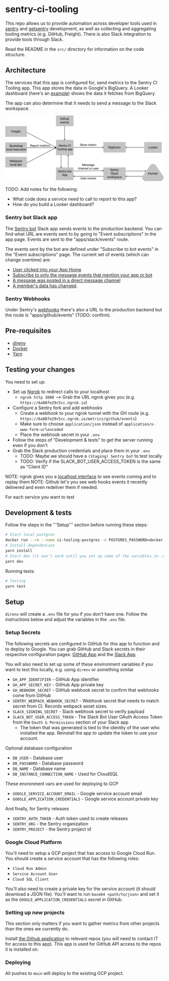# sentry-ci-tooling

This repo allows us to provide automation across developer tools used in [sentry](https://github.com/getsentry/sentry) and [getsentry](https://github.com/getsentry/sentry) development, as well as collecting and aggregating tooling metrics (e.g. GitHub, Freight).
There is also Slack integration to provide tools through Slack.

Read the README in the `src/` directory for information on the code structure.

## Architecture

The services that this app is configured for, send metrics to the Sentry CI Tooling app. This app stores the data in Google's BigQuery.
A Looker dashboard (here's an [example]) shows the data it fetches from BigQuery.

The app can also determine that it needs to send a message to the Slack workspace.

[example]: https://sentryio.cloud.looker.com/dashboards/226

![Diagram representing the production](docs/production.svg 'Production diagram')

TODO: Add notes for the following:

- What code does a service need to call to report to this app?
- How do you build a Looker dashboard?

### Sentry bot Slack app

The [Sentry bot](https://api.slack.com/apps/ASUD2NK2S) Slack app sends events to the production backend. You can find what URL are events sent to by going to "Event subscriptions" in the app page. Events are sent to the "apps/slack/events" route.

The events sent by the bot are defined under "Subscribe to bot events" in the "Event subscriptions" page. The current set of events (which can change overtime) are:

- [User clicked into your App Home](https://api.slack.com/events/app_home_opened)
- [Subscribe to only the message events that mention your app or bot](https://api.slack.com/events/app_mention)
- [A message was posted in a direct message channel](https://api.slack.com/events/message.im)
- [A member's data has changed](https://api.slack.com/events/user_change).

### Sentry Webhooks

Under Sentry's [webhooks](https://github.com/armenzg/sentry/settings/hooks) there's also a URL to the production backend but the route is "apps/github/events" (TODO: confirm).

## Pre-requisites

- [direnv](https://direnv.net/)
- [Docker](https://www.docker.com/)
- [Yarn](https://yarnpkg.com)

## Testing your changes

You need to set up:

- Set up [Ngrok](https://ngrok.io/) to redirect calls to your localhost
  - `ngrok http 3000` --> Grab the URL ngrok gives you (e.g. `https://6a88fe29c5cc.ngrok.io`)
- Configure a Sentry fork and add webhooks
  - Create a webhook to your ngrok tunnel with the GH route (e.g. `https://6a88fe29c5cc.ngrok.io/metrics/github/events`)
  - Make sure to choose `application/json` instead of `application/x-www-form-urlencoded`
  - Place the webhook secret in your `.env`
- Follow the steps of "Development & tests" to get the server running even if you don't
- Grab the Slack production credentials and place them in your `.env`
  - TODO: Maybe we should have a `(Staging) Sentry bot` to test locally
  - TODO: Verify if the SLACK_BOT_USER_ACCESS_TOKEN is the same as "Client ID"

NOTE: ngrok gives you a [localhost interface](http://127.0.0.1:4040/inspect/http) to see events coming and to replay them
NOTE: Github let's you see web hooks events it recently delivered and even redeliver them if needed.

For each service you want to test

## Development & tests

Follow the steps in the '''Setup''' section before running these steps:

```sh
# Start local postgres
docker run --rm --name ci-tooling-postgres -e POSTGRES_PASSWORD=docker -d -p 127.0.0.1:5434:5432 postgres:12
# Install dependencies
yarn install
# Start dev (it won't work until you set up some of the variables in .env file)
yarn dev
```

Running tests:

```sh
# Testing
yarn test
```

## Setup

`direnv` will create a `.env` file for you if you don't have one. Follow the instructions below and adjust the variables in the `.env` file.

### Setup Secrets

The following secrets are configured in GitHub for this app to function and to deploy to Google.
You can grab GitHub and Slack secrets in their respective configuration pages: [GitHub App](https://github.com/organizations/getsentry/settings/apps/sentry-internal-tools) and the [Slack App](https://api.slack.com/apps/ASUD2NK2S/general?)

You will also need to set up some of these environment variables if you want to test this locally, e.g. using `direnv` or something similar

- `GH_APP_IDENTIFIER` - GitHub App identifier
- `GH_APP_SECRET_KEY` - GitHub App private key
- `GH_WEBHOOK_SECRET` - GitHub webhook secret to confirm that webhooks come from GitHub
- `SENTRY_WEBPACK_WEBHOOK_SECRET` - Webhook secret that needs to match secret from CI. Records webpack asset sizes.
- `SLACK_SIGNING_SECRET` - Slack webhook secret to verify payload
- `SLACK_BOT_USER_ACCESS_TOKEN` - The Slack Bot User OAuth Access Token from the `Oauth & Permissions` section of your Slack app
  - The token that was generated is tied to the identity of the user who installed the app. Reinstall the app to update the token to use your account.

Optional database configuration

- `DB_USER` - Database user
- `DB_PASSWORD` - Database password
- `DB_NAME` - Database name
- `DB_INSTANCE_CONNECTION_NAME` - Used for CloudSQL

These envronment vars are used for deploying to GCP

- `GOOGLE_SERVICE_ACCOUNT_EMAIL` - Google service account email
- `GOOGLE_APPLICATION_CREDENTIALS` - Google service account private key

And finally, for Sentry releases

- `SENTRY_AUTH_TOKEN` - Auth token used to create releases
- `SENTRY_ORG` - the Sentry organization
- `SENTRY_PROJECT` - the Sentry project id

### Google Cloud Platform

You'll need to setup a GCP project that has access to Google Cloud Run. You should create a service account that has the following roles:

- `Cloud Run Admin`
- `Service Account User`
- `Cloud SQL Client`

You'll also need to create a private key for the service account (it should download a JSON file). You'll want to run `base64 <path/to/json>` and set it as the `GOOGLE_APPLICATION_CREDENTIALS` secret in GitHub.

### Setting up new projects

This section only matters if you want to gather metrics from other projects than the ones we currently do.

Install [the Github application](https://github.com/organizations/getsentry/settings/apps/sentry-internal-tools/installations) to relevant repos (you will need to contact IT for access to this app). This app is used for GitHub API access to the repos it is installed on.

### Deploying

All pushes to `main` will deploy to the existing GCP project.
